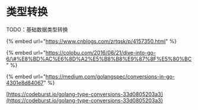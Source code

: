 # 类型转换

TODO：基础数据类型转换

{% embed url="https://www.cnblogs.com/zrtqsk/p/4157350.html" %}

{% embed url="https://colobu.com/2016/06/21/dive-into-go-6/\#%E8%BD%AC%E6%8D%A2%E5%B8%B8%E9%87%8F%E5%80%BC" %}

{% embed url="https://medium.com/golangspec/conversions-in-go-4301e8d84067" %}

[https://codeburst.io/golang-type-conversions-33d0805203a3](https://codeburst.io/golang-type-conversions-33d0805203a3)



